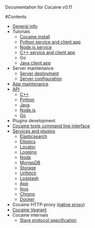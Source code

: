 Documentation for Cocaine v0.11

#Contents
  * [General info](general_info.md)
  * Tutorials
    * [Cocaine install](tutorial_cocaine_install.md)
    * [Python service and client app](https://github.com/cocaine/cocaine-framework-python/wiki/Echo-application-example)
    * [Node.js service](https://github.com/cocaine/cocaine-framework-nodejs/blob/master/README.md)
    * [C++ service and client app](tutorial_cplusplus.md)
    * Go
    * [Java client app](https://github.com/cocaine/cocaine-framework-java/blob/master/README.md)
  * Server maintenance
    * [Server deployment](maintenance_server_deployment.md)
    * [Server configuration](maintenance_server_configuration.md)
  * [App maintenance](app_maintenance.md)
  * [API](api.md)
    * [C++](api_cplusplus.md)
    * [Python](https://cocaine.readthedocs.org/en/latest/)
    * [Java](api_java.md)
    * [Node.js](api_javascript.md)
    * [Go](api_go.md)
  * Plugins development
  * [Cocaine tools command line interface](http://cocaine-tools.readthedocs.org/en/latest/)
  * [Services and plugins](services-and-plugins.md)
    * [Elasticsearch](services-and-plugins-elasticsearch.md)
    * [Elliptics](services-and-plugins-elliptics.md)
    * [Locator](services-and-plugins-locator.md)
    * [Logging](services-and-plugins-logging.md)
    * [Node](services-and-plugins-node.md)
    * [MongoDB](services-and-plugins-mongodb.md)
    * [Storage](services-and-plugins-storage.md)
    * [Urlfetch](services-and-plugins-urlfetch.md)
    * [Logstash](services-and-plugins-logstash.md)
    * [App](services-and-plugins-app.md)
    * [Ipvs](services-and-plugins-ipvs.md)
    * [Chrono](services-and-plugins-chrono.md)
    * [Docker](services-and-plugins-docker.md)
  * Cocaine HTTP-proxy ([native proxy](https://github.com/andrusha97/cocaine-native-proxy/blob/master/README.md))
  * [Cocaine Vagrant](https://github.com/cocaine/cocaine-vagrant/blob/master/README.md)
  * Cocaine internals
    * [Slave protocol specification](https://github.com/cocaine/cocaine-core/wiki/protocol)
